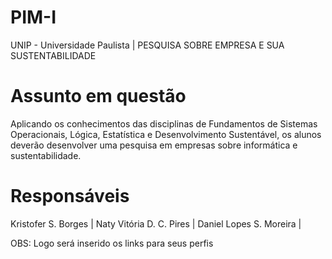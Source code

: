 # PIM-I
UNIP - Universidade Paulista | 
PESQUISA SOBRE EMPRESA E SUA SUSTENTABILIDADE

# Assunto em questão
Aplicando os conhecimentos das disciplinas de Fundamentos de Sistemas Operacionais,
Lógica, Estatística e Desenvolvimento Sustentável, os alunos deverão desenvolver uma
pesquisa em empresas sobre informática e sustentabilidade.

# Responsáveis
Kristofer S. Borges | 
Naty Vitória D. C. Pires | 
Daniel Lopes S. Moreira | 

OBS: Logo será inserido os links para seus perfis

